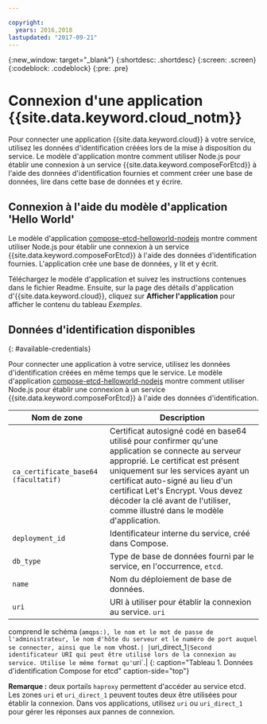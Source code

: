 ```yaml
---

copyright:
  years: 2016,2018
lastupdated: "2017-09-21"
---
```


{:new_window: target="_blank"}
{:shortdesc: .shortdesc}
{:screen: .screen}
{:codeblock: .codeblock}
{:pre: .pre}

# Connexion d'une application {{site.data.keyword.cloud_notm}}

Pour connecter une application {{site.data.keyword.cloud}} à votre service, utilisez les données d'identification créées lors de la mise à disposition du service. Le modèle d'application montre comment utiliser Node.js pour établir une connexion à un service {{site.data.keyword.composeForEtcd}} à l'aide des données d'identification fournies et comment créer une base de données, lire dans cette base de données et y écrire.

## Connexion à l'aide du modèle d'application 'Hello World'

Le modèle d'application [compose-etcd-helloworld-nodejs](https://github.com/IBM-Cloud/compose-etcd-helloworld-nodejs) montre comment utiliser Node.js pour établir une connexion à un service {{site.data.keyword.composeForEtcd}} à l'aide des données d'identification fournies. L'application crée une base de données, y lit et y écrit.

Téléchargez le modèle d'application et suivez les instructions contenues dans le fichier Readme. Ensuite, sur la page des détails d'application d'{{site.data.keyword.cloud}}, cliquez sur **Afficher l'application** pour afficher le contenu du tableau *Exemples*.

## Données d'identification disponibles
{: #available-credentials}

Pour connecter une application à votre service, utilisez les données d'identification créées en même temps que le service. Le modèle d'application [compose-etcd-helloworld-nodejs](https://github.com/IBM-Cloud/compose-etcd-helloworld-nodejs) montre comment utiliser Node.js pour établir une connexion à un service {{site.data.keyword.composeForEtcd}} à l'aide des données d'identification.

|Nom de zone|Description|
|----------|-----------|
|`ca_certificate_base64` `(facultatif)`|Certificat autosigné codé en base64 utilisé pour confirmer qu'une application se connecte au serveur approprié. Le certificat est présent uniquement sur les services ayant un certificat auto-signé au lieu d'un certificat Let's Encrypt. Vous devez décoder la clé avant de l'utiliser, comme illustré dans le modèle d'application.|
|`deployment_id`|Identificateur interne du service, créé dans Compose.|
|`db_type`|Type de base de données fourni par le service, en l'occurrence, `etcd`.|
|`name`|Nom du déploiement de base de données.|
|`uri`|URI à utiliser pour établir la connexion au service. `uri`
comprend le schéma (`amqps:), le nom et le mot de passe de l'administrateur, le
nom d'hôte du serveur et le numéro de port auquel se connecter, ainsi que le nom `vhost`.|
|`uri_direct_1`|Second identificateur URI qui peut être utilisé lors de la connexion au service. Utilise le même format qu'`uri`.|
{: caption="Tableau 1. Données d'identification Compose for etcd" caption-side="top"}

**Remarque :** deux portails `haproxy` permettent d'accéder au service etcd. Les zones `uri` et `uri_direct_1` peuvent toutes deux être utilisées pour établir la connexion. Dans vos applications, utilisez `uri` ou `uri_direct_1` pour gérer les réponses aux pannes de connexion.
